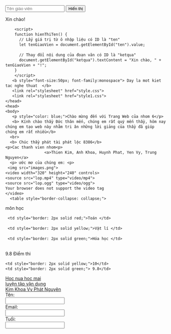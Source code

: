 <html>
    <head>
        <input type="text" id="ten" placeholder="Tên giáo viên">
        <button onclick="hienThiTen()">Hiển thị</button>
        <p id="ketqua">Xin chào! </p>
        
        <script>
        function hienThiTen() {
          // Lấy giá trị từ ô nhập liệu có ID là "ten"
          let tenGiaoVien = document.getElementById("ten").value;
        
          // Thay đổi nội dung của đoạn văn có ID là "ketqua"
          document.getElementById("ketqua").textContent = "Xin chào, " + tenGiaoVien + "!";
        }
        </script>
       <b style="font-size:50px; font-family:monospace"> Day la mot kiet tac nghe thuat  </b>
       <link rel="stylesheet" href="style.css">
       <link rel="stylesheet" href="style1.css">
    </head>
    <head>
    <body>
       <p style="color: blue;">Chào mừng đến với Trang Web của nhom 6</p>
       <b> Kính chào thầy Đức thân mến, chúng em rất quý mến thầy, hôm nay chúng em tạo web này nhằm tri ân những lời giảng của thầy đã giúp chúng em rất nhiều</b>
      <br>
      <b> Chúc thầy phát tài phát lộc 8386</b>
    <p>Cac thanh vien nhom<p>
                     <a>Thien Kim, Anh Khoa, Huynh Phat, Yen Vy, Trung Nguyen</a>
      <p> ước mơ của chúng em: <p>
     <img src="images.png">
    <video width="320" height="240" controls>
    <source src="lop.mp4" type="video/mp4">
    <source src="lop.ogg" type="video/ogg">
    Your browser does not support the video tag
    </video>
      <table style="border-collapse: collapse;">
   <tr>
       <th rowspan="3" style="border: 2px solid blue;"> môn học       </th>
   </tr>
   <tr>
   
     <td style="border: 2px solid red;">Toán </td>
   
     <td style="border: 2px solid yellow;">Vật lí </td>
   
     <td style="border: 2px solid green;">Hóa học </td>
    
   </tr>
   <br>
   <tr>
           <th rowspan="3" style="border: 2px solid red;">9.8</th>
   </tr>
   <tr>
           <td style="border: 2px solid blue;">Điểm thi</td>
   
    <td style="border: 2px solid yellow;">10</td>
    <td style="border: 2px solid green;"> 9.8</td>
   </tr>
   
   </table>
      <a href="https://www.vietjack.com/">Hoc nua hoc mai </a>
      <br>
      <a href="https://www.canva.com/design/DAGWUno2RiE/Ek5QNr1wtd8SDvla8EMnpg/edit/">luyện tập vận dụng </a>
      <br>
       <a href="https://docs.google.com/document/d/13XveNJxCFG7XaLzErjeSDTFjfHWGlyjmxKqzblpvp5E/edit?usp=sharing"> Kim </a>
       <a href="https://docs.google.com/document/d/1rxUfQHEtV7m2y5Tx12O5Dokbmfnq3SVTHYgGkObC6GU/edit?usp=sharing"> Khoa </a>
       <a href="https://docs.google.com/document/d/1VbOndIsti1IDW2ars7HLYwiom4ERTsaP7jcfbmlkkUE/edit?usp=sharing"> Vy </a>
       <a href="https://docs.google.com/document/d/1dBDkJDOV1oQBQUtVwdKD9TnwpQ4_7fq2Uu7enHJf0Xg/edit?usp=sharing"> Phát </a>
       <a href="https://docs.google.com/document/d/13uDmjTviB_Gd5j0ldSPUxZsMiQz0zpdeHX0rSLdm-6A/edit?usp=sharing"> Nguyên </a>
    <form>
     <label for="name">Tên:</label>
     <br>
     <input type="text" id="name" name="name">
     <br>
     <label for="email">Email: </label>
     <br>
     <input type="email" id="email" name="email">
     <br>
     <label for="tuoi">Tuổi:  </label>
     <br>
     <input type="text" id="tuoi" name="tuoi">
   </form>
    <body>
    <html>
   
   
